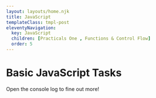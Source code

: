```yaml
---
layout: layouts/home.njk
title: JavaScript
templateClass: tmpl-post
eleventyNavigation:
  key: JavaScript
  children: [Practicals One , Functions & Control Flow]
  order: 5
---
```


<div class="container mt-4">
    <h1>Basic JavaScript Tasks</h1>
    <p>Open the console log to fine out more!</p>
</div>

<script>
    /* 
      This is a multi-line 
      comment 
    */
    // Arithmetic
    var number1 = 10, number2 = 5;
    var sum;
    sum = number1 + number2;
    console.log('Addition: ' + sum);
    sum = number1 - number2;
    console.log('Subtraction: ' + sum);
    sum = number1 * number2;
    console.log('Multiplication: ' + sum);
    sum = number1 / number2;
    console.log('Division: ' + sum);
    sum = number1 % number2;
    console.log('Modulus: ' + sum);
    // String concatination and appending
    var firstName = 'Ash';
    var lastName = 'Eastham';
    var fullName = firstName + ' ' + lastName;
    // Message code
    console.log(fullName);
    /*
      Bill with tip programme
    */
    var pre_tip_total = 35.86;
    var one_percent = pre_tip_total / 100;
    var tip_percent = 15;
    var tip_amount = one_percent * tip_percent;
    // console.log(tip_amount);
    tip_amount = tip_amount.toFixed(2);
    var bill_total = parseFloat(pre_tip_total) + parseFloat(tip_amount);
    // console.log(bill_total);
    var str_message = 'Your food bill was £' + pre_tip_total + ', you have tipped ' + tip_percent + '% which equals £' + tip_amount + ', bringing your total bill to £' + bill_total;
    console.log(str_message);
</script>